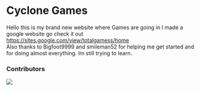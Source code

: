 # Cyclone Games
Hello this is my brand new website where Games are going in
I made a google website go check it out <link>https://sites.google.com/view/totalgamess/home</link>
<br>Also thanks to Bigfoot9999 and smileman52 for helping me get started and for doing almost everything.
Im still trying to learn.
### Contributors 
<a href="https://github.com/CycloneHacks/CycloneHacks.github.io/graphs/contributors">
  <img src="https://contrib.rocks/image?repo=CycloneHacks/CycloneHacks.github.io" />
</a>
